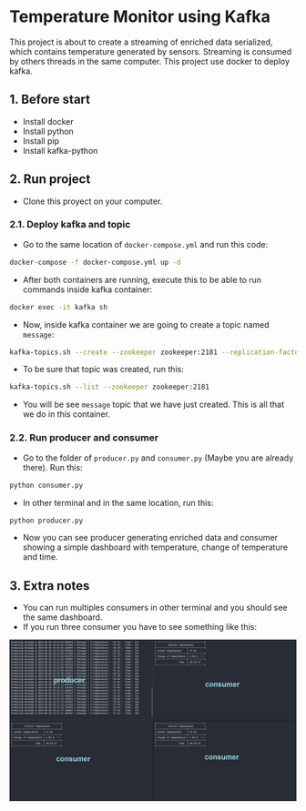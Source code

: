 # Temperature Monitor using Kafka
This project is about to create a streaming of enriched data serialized, which contains temperature generated by sensors. Streaming is consumed by others threads in the same computer. This project use docker to deploy kafka.

## 1. Before start

- Install docker
- Install python
- Install pip
- Install kafka-python

## 2. Run project

- Clone this proyect on your computer.

### 2.1. Deploy kafka and topic

- Go to the same location of `docker-compose.yml` and run this code:
```bash
docker-compose -f docker-compose.yml up -d
```
- After both containers are running, execute this to be able to run commands inside kafka container:
```bash
docker exec -it kafka sh
```
- Now, inside kafka container we are going to create a topic named `message`:
```bash
kafka-topics.sh --create --zookeeper zookeeper:2181 --replication-factor 1 --partitions 1 --topic messages
```
- To be sure that topic was created, run this:
```bash
kafka-topics.sh --list --zookeeper zookeeper:2181
```
- You will be see `message` topic that we have just created. This is all that we do in this container.

### 2.2. Run producer and consumer

- Go to the folder of `producer.py` and `consumer.py` (Maybe you are already there). Run this:
```bash
python consumer.py
```
- In other terminal and in the same location, run this:
```bash
python producer.py
```
- Now you can see producer generating enriched data and consumer showing a simple dashboard with temperature, change of temperature and time.
  
## 3. Extra notes

- You can run multiples consumers in other terminal and you should see the same dashboard.
- If you run three consumer you have to see something like this:

![Result-dashboard](images/result.png)